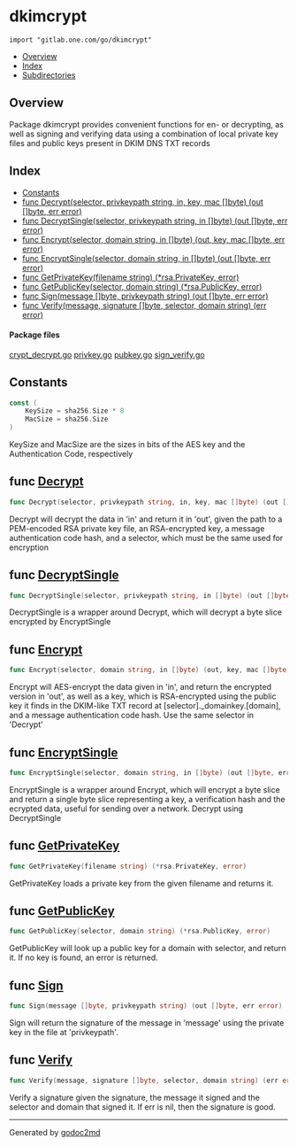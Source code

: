 

# dkimcrypt
`import "gitlab.one.com/go/dkimcrypt"`

* [Overview](#pkg-overview)
* [Index](#pkg-index)
* [Subdirectories](#pkg-subdirectories)

## <a name="pkg-overview">Overview</a>
Package dkimcrypt provides convenient functions for en- or decrypting, as
well as signing and verifying data using a combination of local private key
files and public keys present in DKIM DNS TXT records




## <a name="pkg-index">Index</a>
* [Constants](#pkg-constants)
* [func Decrypt(selector, privkeypath string, in, key, mac []byte) (out []byte, err error)](#Decrypt)
* [func DecryptSingle(selector, privkeypath string, in []byte) (out []byte, err error)](#DecryptSingle)
* [func Encrypt(selector, domain string, in []byte) (out, key, mac []byte, err error)](#Encrypt)
* [func EncryptSingle(selector, domain string, in []byte) (out []byte, err error)](#EncryptSingle)
* [func GetPrivateKey(filename string) (*rsa.PrivateKey, error)](#GetPrivateKey)
* [func GetPublicKey(selector, domain string) (*rsa.PublicKey, error)](#GetPublicKey)
* [func Sign(message []byte, privkeypath string) (out []byte, err error)](#Sign)
* [func Verify(message, signature []byte, selector, domain string) (err error)](#Verify)


#### <a name="pkg-files">Package files</a>
[crypt_decrypt.go](/src/dkimcrypt/crypt_decrypt.go) [privkey.go](/src/dkimcrypt/privkey.go) [pubkey.go](/src/dkimcrypt/pubkey.go) [sign_verify.go](/src/dkimcrypt/sign_verify.go) 


## <a name="pkg-constants">Constants</a>
``` go
const (
    KeySize = sha256.Size * 8
    MacSize = sha256.Size
)
```
KeySize and MacSize are the sizes in bits of the AES key and the Authentication Code, respectively


## <a name="Decrypt">func</a> [Decrypt](/../blob/master/crypt_decrypt.go?s=3094:3181#L116)
``` go
func Decrypt(selector, privkeypath string, in, key, mac []byte) (out []byte, err error)
```
Decrypt will decrypt the data in 'in' and return it in 'out', given the path to a PEM-encoded
RSA private key file, an RSA-encrypted key, a message authentication code hash,
and a selector, which must be the same used for encryption



## <a name="DecryptSingle">func</a> [DecryptSingle](/../blob/master/crypt_decrypt.go?s=2074:2157#L87)
``` go
func DecryptSingle(selector, privkeypath string, in []byte) (out []byte, err error)
```
DecryptSingle is a wrapper around Decrypt, which will decrypt a byte slice
encrypted by EncryptSingle



## <a name="Encrypt">func</a> [Encrypt](/../blob/master/crypt_decrypt.go?s=3911:3993#L145)
``` go
func Encrypt(selector, domain string, in []byte) (out, key, mac []byte, err error)
```
Encrypt will AES-encrypt the data given in 'in', and return the encrypted
version in 'out', as well as a key, which is RSA-encrypted using the public
key it finds in the DKIM-like TXT record at [selector]._domainkey.[domain],
and a message authentication code hash.  Use the same selector in 'Decrypt'



## <a name="EncryptSingle">func</a> [EncryptSingle](/../blob/master/crypt_decrypt.go?s=2596:2674#L102)
``` go
func EncryptSingle(selector, domain string, in []byte) (out []byte, err error)
```
EncryptSingle is a wrapper around Encrypt, which will encrypt a byte slice
and return a single byte slice representing a key, a verification hash and
the ecrypted data, useful for sending over a network. Decrypt using
DecryptSingle



## <a name="GetPrivateKey">func</a> [GetPrivateKey](/../blob/master/privkey.go?s=1166:1226#L38)
``` go
func GetPrivateKey(filename string) (*rsa.PrivateKey, error)
```
GetPrivateKey loads a private key from the given filename and returns it.



## <a name="GetPublicKey">func</a> [GetPublicKey](/../blob/master/pubkey.go?s=3642:3708#L137)
``` go
func GetPublicKey(selector, domain string) (*rsa.PublicKey, error)
```
GetPublicKey will look up a public key for a domain with selector, and
return it. If no key is found, an error is returned.



## <a name="Sign">func</a> [Sign](/../blob/master/sign_verify.go?s=207:276#L3)
``` go
func Sign(message []byte, privkeypath string) (out []byte, err error)
```
Sign will return the signature of the message in 'message' using the private
key in the file at 'privkeypath'.



## <a name="Verify">func</a> [Verify](/../blob/master/sign_verify.go?s=836:911#L31)
``` go
func Verify(message, signature []byte, selector, domain string) (err error)
```
Verify a signature given the signature, the message it signed and the
selector and domain that signed it. If err is nil, then the signature is
good.








- - -
Generated by [godoc2md](http://godoc.org/github.com/davecheney/godoc2md)
